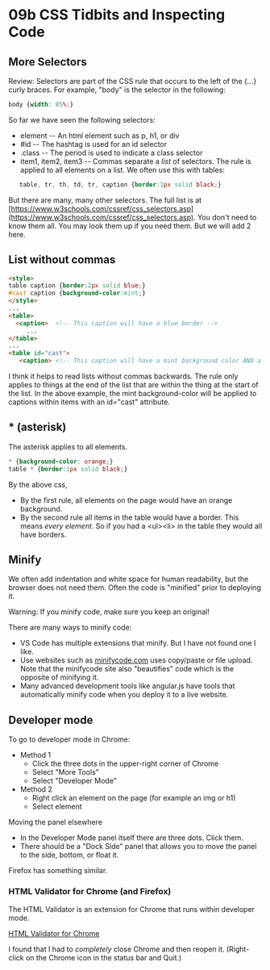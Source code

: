# 09b CSS Tidbits and Inspecting Code

## More Selectors

Review:  Selectors are part of the CSS rule that occurs to the left of the {...} curly braces.  For example, "body" is the selector in the following:

```css
body {width: 85%;}
```

So far we have seen the following selectors:

* element -- An html element such as p, h1, or div
* #id -- The hashtag is used for an id selector
* .class -- The period is used to indicate a class selector
* item1, item2, item3 -- Commas separate a *list* of selectors.  The rule is applied to all elements on a list.  We often use this with tables:

```css
   table, tr, th, td, tr, caption {border:1px solid black;}
```

But there are many, many other selectors.  The full list is at [https://www.w3schools.com/cssref/css_selectors.asp](https://www.w3schools.com/cssref/css_selectors.asp).  You don't need to know them all.  You may look them up if you need them. But we will add 2 here.

## List without commas

```html
<style>
table caption {border:2px solid blue;}
#cast caption {background-color:mint;}
</style>
...
<table>
  <caption>  <!-- This caption will have a blue border -->
     ...
</table>
...
<table id="cast">
   <caption> <!-- This caption will have a mint background color AND a blue border -->
```

I think it helps to read lists without commas backwards.  The rule only applies to things at the end of the list that are within the thing at the start of the list.  In the above example, the mint background-color will be applied to captions within items with an id="cast" attribute.

## * (asterisk)

The asterisk applies to all elements.

```css
* {background-color: orange;}
table * {border:1px solid black;}
```

By the above css, 

* By the first rule, all elements on the page would have an orange background. 
* By the second rule all items in the table would have a border.  This means *every element*.  So if you had a &lt;ul>&lt;li> in the table they would all have borders.

## Minify

We often add indentation and white space for human readability, but the browser does not need them.  Often the code is "minified" prior to deploying it.

Warning:  If you minify code, make sure you keep an original!

There are many ways to minify code:

* VS Code has multiple extensions that minify.  But I have not found one I like.
* Use websites such as [minifycode.com](http://minifycode.com) uses copy/paste or file upload.  Note that the minifycode site also "beautifies" code which is the opposite of minifying it.
* Many advanced development tools like angular.js have tools that automatically minify code when you deploy it to a live website.

## Developer mode

To go to developer mode in Chrome:

* Method 1
  * Click the three dots in the upper-right corner of Chrome
  * Select "More Tools"
  * Select "Developer Mode"
* Method 2
  * Right click an element on the page (for example an img or h1)
  * Select element

Moving the panel elsewhere

* In the Developer Mode panel itself there are three dots.  Click them.
* There should be a "Dock Side" panel that allows you to move the panel to the side, bottom, or float it.

Firefox has something similar.

### HTML Validator for Chrome (and Firefox)

The HTML Validator is an extension for Chrome that runs within developer mode.

[HTML Validator for Chrome](https://chrome.google.com/webstore/detail/html-validator/mpbelhhnfhfjnaehkcnnaknldmnocglk?hl=en-US)

I found that I had to *completely* close Chrome and then reopen it.  (Right-click on the Chrome icon in the status bar and Quit.)